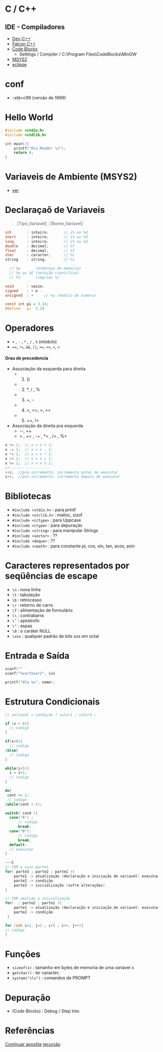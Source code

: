 # C / C++

## IDE - Compiladores
- [Dev-C++](https://sourceforge.net/projects/orwelldevcpp/)
- [Falcon C++](https://sourceforge.net/projects/falconcpp/)
- [Code Blocks](https://www.codeblocks.org/)
  - Settings / Compiler / C:\Program Files\CodeBlocks\MinGW 
- [MSYS2](https://www.msys2.org/)
- [eclipse](https://www.eclipse.org/downloads/)

# conf
- -std=c99 (versão de 1999)

# Hello World
~~~C
#include <stdio.h>
#include <stdlib.h>

int main(){
    printf("Ola Mundo! \n");
    return 0;
}
~~~


# Variaveis de Ambiente (MSYS2)
- [ver](https://www.youtube.com/watch?v=HF95fQaQUDU)

# Declaraçaõ de Variaveis
> [Tipo_Variavel] : [Nome_Variavel]
~~~C
int       : inteiro;       // i% ou %d
short     : inteiro;       // i% ou %d
long      : inteiro;       // i% ou %d
double    : decimal;       // %f
float     : decimal;       // %f
char      : caracter;      // %c
string    : string;        // %s

  // %p       (endereço de memória)
  // %e ou %E (notação cientifica)
  // %%       (imprimi %)

void      : vazio;
signed    : + e -
unsigned  : +     // %u (modulo do numero)

const int pi = 3.14;
#define   pi  3.14 
~~~

# Operadores
- `+` , `-` , `*` , `/` , `%` (módulo)
- `==`, `!=`, `&&`, `||`, `>=`, `<=`, `>`, `<`

#### Grau de precedencia
- Associação da esquerda para direita  
  - 1. ()
  - 2. *, / , %
  - 3. +, - 
  - 4. <, <=, >, >=
  - 5. ==, !=
- Associação da direita pra esquerda
  - --, ++
  - = , += , -+ , *= , /= , %=  


~~~C
x += 1;  // x = x + 1;
x -= 1;  // x = x - 1;
x *= 1;  // x = x * 1;
x /= 1;  // x = x / 1;
x %= 1;  // x = x % 1;
//-------------------
++i;  //pre-incremento: incrementa antes de executar
i++;  //pos-incremento: incrementa depois de executar
~~~


# Bibliotecas
- `#include <stdio.h>`  : para printf
- `#include <stclib.h>` : malloc, sizof
- `#include <cctype>`   : para Uppcase
- `#include <ctype>`    : para depuração 
- `#include <string>`   : para manipular Strings
- `#include <vector>`   : ??
- `#include <deque>`    : ??
- `#include <cmath>`    : para constante pi, cos, sin, tan, acos, asin

# Caracteres representados por seqüências de escape
- `\n` : nova linha 
- `\t` : tabulação
- `\b` : retrocesso 
- `\r` : retorno de carro
- `\f` : alimentação de formulário 
- `\\` : contrabarra
- `\’` : apóstrofo 
- `\"` : aspas
- `\0` : o caráter NULL
- `\xxx` : qualquer padrão de bits xxx em octal

# Entrada e Saída
~~~C
scanf(""
scanf("%var1%var2", &v1 
~~~

~~~C
printf("Ola %s", nome);
~~~

# Estrutura Condicionais
~~~C
// variavel = condição ? valor1 : valor2 ;

if (x > 0){
  // codigo
}

if(x>0){
  // codigo
}else{
  // codigo
}
~~~

~~~C
while(i<5){
  i = i+1;
  // codigo
}
~~~

~~~C
do{
 cont += 1;
 // codigo
}while(cont < 5);
~~~

~~~C
switch( cond ){
  case("A") :
      // codigo
      break;
  case("B"):
      // codigo
      break;
  default:
  // executar
}

~~~C
// FOR e suas partes
for( parte3 ; parte2 ; parte1 ){
    parte1 -> atualização (declaração e iniciação de variavel: executador apenas uma vez)
    parte2 -> condição
    parte3 -> inicialização (sofre alterações)
}

// FOR omitido a inicialização
for(  ; parte2 ; parte1 ){
    parte1 -> atualização (declaração e iniciação de variavel: executador apenas uma vez)
    parte2 -> condição
 }

for (int i=1, j=1 ; i<5 ; i++, j++){
// codigo
}
~~~

# Funções
- `sizeof(x)`     : tamanho em bytes de memoria de uma variavel x
- `getchar()`     : ler caracter;
- `system("cls")` : comandos de PROMPT

# Depuração
- (Code Blocks) : Debug / Step Into
# Referências
[Continuar apostila](file:///C:/Users/Fabio/Downloads/Estrutura%20de%20dados%20-%20Unicamp%20Prof%20Ivan.pdf)
[recursão](https://www.youtube.com/watch?v=5SHGxN7_Snc)



